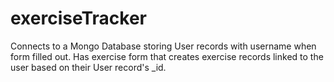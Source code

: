 # exerciseTracker
Connects to a Mongo Database storing User records with username when form filled out. Has exercise form that creates exercise records linked to the user based on their User record's _id.
